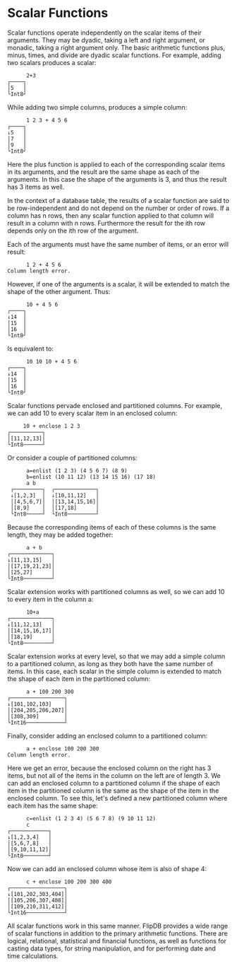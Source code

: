 # Scalar Functions

Scalar functions operate independently on the scalar items of their arguments. They may be dyadic,
taking a left and right argument, or monadic, taking a right argument only. The basic arithmetic
functions plus, minus, times, and divide are dyadic scalar functions. For example, adding two
scalars produces a scalar:

~~~
      2+3
┌────┐
│5   │
└Int8┘
~~~

While adding two simple columns, produces a simple column:

~~~
      1 2 3 + 4 5 6
┌────┐
↓5   │
│7   │
│9   │
└Int8┘
~~~

Here the plus function is applied to each of the corresponding scalar items in its arguments, and
the result are the same shape as each of the arguments. In this case the shape of the arguments is
3, and thus the result has 3 items as well.

In the context of a database table, the results of a scalar function are said to be row-independent
and do not depend on the number or order of rows. If a column has n rows, then any scalar function
applied to that column will result in a column with n rows. Furthermore the result for the ith row
depends only on the ith row of the argument.

Each of the arguments must have the same number of items, or an error will result:

~~~
      1 2 + 4 5 6
Column length error.
~~~

However, if one of the arguments is a scalar, it will be extended to match the shape of the other
argument. Thus:

~~~
      10 + 4 5 6
┌────┐
↓14  │
│15  │
│16  │
└Int8┘
~~~

Is equivalent to:

~~~
      10 10 10 + 4 5 6
┌────┐
↓14  │
│15  │
│16  │
└Int8┘
~~~

Scalar functions pervade enclosed and partitioned columns. For example, we can add 10 to every
scalar item in an enclosed column:

~~~
     10 + enclose 1 2 3
┌──────────┐
│[11,12,13]│
└Int8──────┘
~~~

Or consider a couple of partitioned columns:

~~~
      a=enlist (1 2 3) (4 5 6 7) (8 9)
      b=enlist (10 11 12) (13 14 15 16) (17 18)
      a b
 ┌─────────┐  ┌─────────────┐
 ↓[1,2,3]  │  ↓[10,11,12]   │
 │[4,5,6,7]│  │[13,14,15,16]│
 │[8,9]    │  │[17,18]      │
 └Int8─────┘  └Int8─────────┘
~~~

Because the corresponding items of each of these columns is the same length, they may be added together:

~~~
      a + b
┌─────────────┐
↓[11,13,15]   │
│[17,19,21,23]│
│[25,27]      │
└Int8─────────┘
~~~

Scalar extension works with partitioned columns as well, so we can add 10 to every item in the
column a:

~~~
      10+a
┌─────────────┐
↓[11,12,13]   │
│[14,15,16,17]│
│[18,19]      │
└Int8─────────┘
~~~

Scalar extension works at every level, so that we may add a simple column to a partitioned column,
as long as they both have the same number of items. In this case, each scalar in the simple column
is extended to match the shape of each item in the partitioned column:

~~~
      a + 100 200 300
┌─────────────────┐
↓[101,102,103]    │
│[204,205,206,207]│
│[308,309]        │
└Int16────────────┘
~~~

Finally, consider adding an enclosed column to a partitioned column:

~~~
      a + enclose 100 200 300
Column length error.
~~~

Here we get an error, because the enclosed column on the right has 3 items, but not all of the
items in the column on the left are of length 3. We can add an enclosed column to a partitioned
column if the shape of each item in the partitioned column is the same as the shape of the item in
the enclosed column. To see this, let's defined a new partitioned column where each item has the
same shape:

~~~
      c=enlist (1 2 3 4) (5 6 7 8) (9 10 11 12)
      c
┌────────────┐
↓[1,2,3,4]   │
│[5,6,7,8]   │
│[9,10,11,12]│
└Int8────────┘
~~~

Now we can add an enclosed column whose item is also of shape 4:

~~~
      c + enclose 100 200 300 400
┌─────────────────┐
↓[101,202,303,404]│
│[105,206,307,408]│
│[109,210,311,412]│
└Int16────────────┘
~~~

All scalar functions work in this same manner. FlipDB provides a wide range of scalar functions in
addition to  the primary arithmetic functions. There are logical, relational, statistical and
financial functions, as well as functions for casting data types, for string manipulation, and for
performing date and time calculations.

